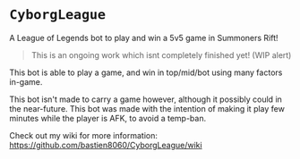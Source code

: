 # `CyborgLeague`
A League of Legends bot to play and win a 5v5 game in Summoners Rift!

> This is an ongoing work which isnt completely finished yet! (WIP alert)

This bot is able to play a game, and win in top/mid/bot using many factors in-game. 

This bot isn't made to carry a game however, although it possibly could in the near-future. This bot was made with the intention of making it play few minutes while the player is AFK, to avoid a temp-ban.

Check out my wiki for more information: https://github.com/bastien8060/CyborgLeague/wiki
